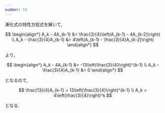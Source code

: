 ```yaml
---
number: 53
---
```

漸化式の特性方程式を解いて,

$$
\begin{align*}
A_k - 4A_{k-1} &= \frac{3}{4}\left(A_{k-1} - 4A_{k-2}\right) \\
A_k - \frac{3}{4}A_{k-1} &= 4\left(A_{k-1} - \frac{3}{4}A_{k-2}\right)
\end{align*}
$$

より,

$$
\begin{align*}
A_k - 4A_{k-1} &= -13\left(\frac{3}{4}\right)^{k-1} \\
A_k - \frac{3}{4}A_{k-1} &= 0
\end{align*}
$$

となるので,

$$
\frac{13}{4}A_{k-1} = 13\left(\frac{3}{4}\right)^{k-1} \\
A_k = 4\left(\frac{3}{4}\right)^k
$$

となる.
